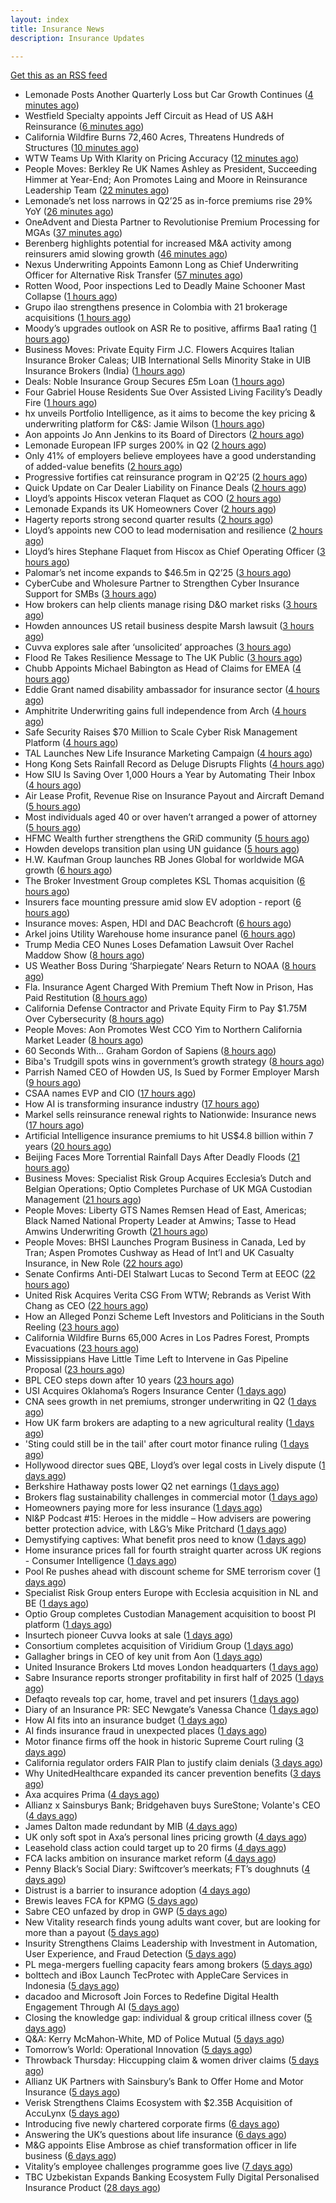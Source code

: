 ```yaml
---
layout: index
title: Insurance News
description: Insurance Updates

---
```


[Get this as an RSS feed](/insurance.rss)

<!-- news_marker starts -->
- Lemonade Posts Another Quarterly Loss but Car Growth Continues ([4 minutes ago](https://www.insurancejournal.com/news/national/2025/08/05/834561.htm))
- Westfield Specialty appoints Jeff Circuit as Head of US A&H Reinsurance ([6 minutes ago](https://www.reinsurancene.ws/westfield-specialty-appoints-jeff-circuit-as-head-of-us-ah-reinsurance/))
- California Wildfire Burns 72,460 Acres, Threatens Hundreds of Structures ([10 minutes ago](https://www.insurancejournal.com/news/west/2025/08/05/834566.htm))
- WTW Teams Up With Klarity on Pricing Accuracy ([12 minutes ago](https://insurance-edge.net/2025/08/05/wtw-teams-up-with-klarity-on-pricing-accuracy/))
- People Moves: Berkley Re UK Names Ashley as President, Succeeding Himmer at Year-End; Aon Promotes Laing and Moore in Reinsurance Leadership Team ([22 minutes ago](https://www.insurancejournal.com/news/international/2025/08/05/834563.htm))
- Lemonade’s net loss narrows in Q2’25 as in-force premiums rise 29% YoY ([26 minutes ago](https://www.reinsurancene.ws/lemonades-net-loss-narrows-in-q225-as-in-force-premiums-rise-29-yoy/))
- OneAdvent and Diesta Partner to Revolutionise Premium Processing for MGAs ([37 minutes ago](https://www.insurtechinsights.com/oneadvent-and-diesta-partner-to-revolutionise-premium-processing-for-mgas/))
- Berenberg highlights potential for increased M&A activity among reinsurers amid slowing growth ([46 minutes ago](https://www.reinsurancene.ws/berenberg-highlights-potential-for-increased-ma-activity-among-reinsurers-amid-slowing-growth/))
- Nexus Underwriting Appoints Eamonn Long as Chief Underwriting Officer for Alternative Risk Transfer ([57 minutes ago](https://www.insurtechinsights.com/nexus-underwriting-appoints-eamonn-long-as-chief-underwriting-officer-for-alternative-risk-transfer/))
- Rotten Wood, Poor inspections Led to Deadly Maine Schooner Mast Collapse ([1 hours ago](https://www.insurancejournal.com/news/east/2025/08/05/834557.htm))
- Grupo ilao strengthens presence in Colombia with 21 brokerage acquisitions ([1 hours ago](https://www.reinsurancene.ws/grupo-ilao-strengthens-presence-in-colombia-with-21-brokerage-acquisitions/))
- Moody’s upgrades outlook on ASR Re to positive, affirms Baa1 rating ([1 hours ago](https://www.reinsurancene.ws/moodys-upgrades-outlook-on-asr-re-to-positive-affirms-baa1-rating/))
- Business Moves: Private Equity Firm J.C. Flowers Acquires Italian Insurance Broker Caleas; UIB International Sells Minority Stake in UIB Insurance Brokers (India) ([1 hours ago](https://www.insurancejournal.com/news/international/2025/08/05/834547.htm))
- Deals: Noble Insurance Group Secures £5m Loan ([1 hours ago](https://insurance-edge.net/2025/08/05/deals-noble-insurance-group-secures-5m-loan/))
- Four Gabriel House Residents Sue Over Assisted Living Facility’s Deadly Fire ([1 hours ago](https://www.insurancejournal.com/news/east/2025/08/05/834546.htm))
- hx unveils Portfolio Intelligence, as it aims to become the key pricing & underwriting platform for C&S: Jamie Wilson ([1 hours ago](https://www.reinsurancene.ws/hx-unveils-portfolio-intelligence-as-it-aims-to-become-the-key-pricing-underwriting-platform-for-cs-jamie-wilson/))
- Aon appoints Jo Ann Jenkins to its Board of Directors ([2 hours ago](https://www.reinsurancene.ws/aon-appoints-jo-ann-jenkins-to-its-board-of-directors/))
- Lemonade European IFP surges 200% in Q2 ([2 hours ago](https://www.insurancebusinessmag.com/uk/news/breaking-news/lemonade-european-ifp-surges-200-in-q2-545027.aspx))
- Only 41% of employers believe employees have a good understanding of added-value benefits ([2 hours ago](https://ifamagazine.com/only-41-of-employers-believe-employees-have-a-good-understanding-of-added-value-benefits/))
- Progressive fortifies cat reinsurance program in Q2’25 ([2 hours ago](https://www.reinsurancene.ws/progressive-fortifies-cat-reinsurance-program-in-q225/))
- Quick Update on Car Dealer Liability on Finance Deals ([2 hours ago](https://insurance-edge.net/2025/08/05/quick-update-on-car-dealer-liability-on-finance-deals/))
- Lloyd’s appoints Hiscox veteran Flaquet as COO ([2 hours ago](https://www.postonline.co.uk/lloyd%E2%80%99slondon/7958317/lloyd%E2%80%99s-appoints-hiscox-veteran-flaquet-as-coo))
- Lemonade Expands its UK Homeowners Cover ([2 hours ago](https://insurance-edge.net/2025/08/05/lemonade-expands-its-uk-homeowners-cover/))
- Hagerty reports strong second quarter results ([2 hours ago](https://www.insurancebusinessmag.com/uk/news/breaking-news/hagerty-reports-strong-second-quarter-results-545018.aspx))
- Lloyd’s appoints new COO to lead modernisation and resilience ([2 hours ago](https://www.insurancebusinessmag.com/uk/news/breaking-news/lloyds-appoints-new-coo-to-lead-modernisation-and-resilience-545010.aspx))
- Lloyd’s hires Stephane Flaquet from Hiscox as Chief Operating Officer ([3 hours ago](https://www.reinsurancene.ws/lloyds-hires-stephane-flaquet-from-hiscox-as-chief-operating-officer/))
- Palomar’s net income expands to $46.5m in Q2’25 ([3 hours ago](https://www.reinsurancene.ws/palomars-net-income-expands-to-46-5m-in-q225/))
- CyberCube and Wholesure Partner to Strengthen Cyber Insurance Support for SMBs ([3 hours ago](https://www.insurtechinsights.com/cybercube-and-wholesure-partner-to-strengthen-cyber-insurance-support-for-smbs/))
- How brokers can help clients manage rising D&O market risks ([3 hours ago](https://www.insurancebusinessmag.com/uk/news/professional-liability/how-brokers-can-help-clients-manage-rising-dando-market-risks-545007.aspx))
- Howden announces US retail business despite Marsh lawsuit ([3 hours ago](https://www.insurancebusinessmag.com/uk/news/breaking-news/howden-announces-us-retail-business-despite-marsh-lawsuit-545005.aspx))
- Cuvva explores sale after ‘unsolicited’ approaches ([3 hours ago](https://www.postonline.co.uk/news/7958316/cuvva-explores-sale-after-%E2%80%98unsolicited%E2%80%99-approaches))
- Flood Re Takes Resilience Message to The UK Public ([3 hours ago](https://insurance-edge.net/2025/08/05/flood-re-takes-resilience-message-to-the-uk-public/))
- Chubb Appoints Michael Babington as Head of Claims for EMEA ([4 hours ago](https://www.insurtechinsights.com/chubb-appoints-michael-babington-as-head-of-claims-for-emea/))
- Eddie Grant named disability ambassador for insurance sector ([4 hours ago](https://www.insurancebusinessmag.com/uk/news/breaking-news/eddie-grant-named-disability-ambassador-for-insurance-sector-545003.aspx))
- Amphitrite Underwriting gains full independence from Arch ([4 hours ago](https://www.insurancebusinessmag.com/uk/news/breaking-news/amphitrite-underwriting-gains-full-independence-from-arch-545002.aspx))
- Safe Security Raises $70 Million to Scale Cyber Risk Management Platform ([4 hours ago](https://www.insurtechinsights.com/safe-security-raises-70-million-to-scale-cyber-risk-management-platform/))
- TAL Launches New Life Insurance Marketing Campaign ([4 hours ago](https://insurance-edge.net/2025/08/05/tal-launches-new-life-insurance-marketing-campaign/))
- Hong Kong Sets Rainfall Record as Deluge Disrupts Flights ([4 hours ago](https://www.insurancejournal.com/news/international/2025/08/05/834536.htm))
- How SIU Is Saving Over 1,000 Hours a Year by Automating Their Inbox ([4 hours ago](https://www.insurancejournal.com/blogs/expert-insured/2025/08/05/833695.htm))
- Air Lease Profit, Revenue Rise on Insurance Payout and Aircraft Demand ([5 hours ago](https://www.insurancejournal.com/news/international/2025/08/05/834523.htm))
- Most individuals aged 40 or over haven’t arranged a power of attorney ([5 hours ago](https://ifamagazine.com/most-individuals-aged-40-or-over-havent-arranged-a-power-of-attorney/))
- HFMC Wealth further strengthens the GRiD community ([5 hours ago](https://ifamagazine.com/hfmc-wealth-further-strengthens-the-grid-community/))
- Howden develops transition plan using UN guidance ([5 hours ago](https://www.postonline.co.uk/broker/7958296/howden-develops-transition-plan-using-un-guidance))
- H.W. Kaufman Group launches RB Jones Global for worldwide MGA growth ([6 hours ago](https://www.insurancebusinessmag.com/uk/news/breaking-news/h-w--kaufman-group-launches-rb-jones-global-for-worldwide-mga-growth-544988.aspx))
- The Broker Investment Group completes KSL Thomas acquisition ([6 hours ago](https://www.insurancebusinessmag.com/uk/news/breaking-news/the-broker-investment-group-completes-ksl-thomas-acquisition-544987.aspx))
- Insurers face mounting pressure amid slow EV adoption - report ([6 hours ago](https://www.insurancebusinessmag.com/uk/news/auto-motor/insurers-face-mounting-pressure-amid-slow-ev-adoption--report-544985.aspx))
- Insurance moves: Aspen, HDI and DAC Beachcroft ([6 hours ago](https://www.insurancebusinessmag.com/uk/news/breaking-news/insurance-moves-aspen-hdi-and-dac-beachcroft-544984.aspx))
- Arkel joins Utility Warehouse home insurance panel ([6 hours ago](https://www.insurancebusinessmag.com/uk/news/breaking-news/arkel-joins-utility-warehouse-home-insurance-panel-544983.aspx))
- Trump Media CEO Nunes Loses Defamation Lawsuit Over Rachel Maddow Show ([8 hours ago](https://www.insurancejournal.com/news/national/2025/08/05/834509.htm))
- US Weather Boss During ‘Sharpiegate’ Nears Return to NOAA ([8 hours ago](https://www.insurancejournal.com/news/national/2025/08/05/834513.htm))
- Fla. Insurance Agent Charged With Premium Theft Now in Prison, Has Paid Restitution ([8 hours ago](https://www.insurancejournal.com/news/southeast/2025/08/05/834502.htm))
- California Defense Contractor and Private Equity Firm to Pay $1.75M Over Cybersecurity ([8 hours ago](https://www.insurancejournal.com/news/west/2025/08/05/834485.htm))
- People Moves: Aon Promotes West CCO Yim to Northern California Market Leader ([8 hours ago](https://www.insurancejournal.com/news/west/2025/08/05/833590.htm))
- 60 Seconds With… Graham Gordon of Sapiens ([8 hours ago](https://www.postonline.co.uk/people/7957970/60-seconds-with%E2%80%A6-graham-gordon-of-sapiens))
- Biba's Trudgill spots wins in government’s growth strategy ([8 hours ago](https://www.postonline.co.uk/regulation/7958302/bibas-trudgill-spots-wins-in-government%E2%80%99s-growth-strategy))
- Parrish Named CEO of Howden US, Is Sued by Former Employer Marsh ([9 hours ago](https://www.insurancejournal.com/news/national/2025/08/05/834496.htm))
- CSAA names EVP and CIO ([17 hours ago](https://www.dig-in.com/news/csaa-names-evp-and-cio))
- How AI is transforming insurance industry ([17 hours ago](https://www.dig-in.com/opinion/how-ai-is-transforming-insurance-industry))
- Markel sells reinsurance renewal rights to Nationwide: Insurance news ([17 hours ago](https://www.dig-in.com/news/markel-sells-reinsurance-renewals-nationwide-insurance-news))
- Artificial Intelligence insurance premiums to hit US$4.8 billion within 7 years ([20 hours ago](https://www.insurancebusinessmag.com/uk/news/technology/artificial-intelligence-insurance-premiums-to-hit-us4-8-billion-within-7-years-544943.aspx))
- Beijing Faces More Torrential Rainfall Days After Deadly Floods ([21 hours ago](https://www.insurancejournal.com/news/international/2025/08/04/834402.htm))
- Business Moves: Specialist Risk Group Acquires Ecclesia’s Dutch and Belgian Operations; Optio Completes Purchase of UK MGA Custodian Management ([21 hours ago](https://www.insurancejournal.com/news/international/2025/08/04/834477.htm))
- People Moves: Liberty GTS Names Remsen Head of East, Americas; Black Named National Property Leader at Amwins; Tasse to Head Amwins Underwriting Growth ([21 hours ago](https://www.insurancejournal.com/news/national/2025/08/04/834465.htm))
- People Moves: BHSI Launches Program Business in Canada, Led by Tran; Aspen Promotes Cushway as Head of Int’l and UK Casualty Insurance, in New Role ([22 hours ago](https://www.insurancejournal.com/news/international/2025/08/04/834461.htm))
- Senate Confirms Anti-DEI Stalwart Lucas to Second Term at EEOC ([22 hours ago](https://www.insurancejournal.com/news/national/2025/08/04/834456.htm))
- United Risk Acquires Verita CSG From WTW; Rebrands as Verist With Chang as CEO ([22 hours ago](https://www.insurancejournal.com/news/national/2025/08/04/834448.htm))
- How an Alleged Ponzi Scheme Left Investors and Politicians in the South Reeling ([23 hours ago](https://www.insurancejournal.com/news/southeast/2025/08/04/834442.htm))
- California Wildfire Burns 65,000 Acres in Los Padres Forest, Prompts Evacuations ([23 hours ago](https://www.insurancejournal.com/news/west/2025/08/04/834440.htm))
- Mississippians Have Little Time Left to Intervene in Gas Pipeline Proposal ([23 hours ago](https://www.insurancejournal.com/news/southeast/2025/08/04/834438.htm))
- BPL CEO steps down after 10 years ([23 hours ago](https://www.postonline.co.uk/broker/7958312/bpl-ceo-steps-down-after-10-years))
- USI Acquires Oklahoma’s Rogers Insurance Center ([1 days ago](https://www.insurancejournal.com/news/southcentral/2025/08/04/834433.htm))
- CNA sees growth in net premiums, stronger underwriting in Q2 ([1 days ago](https://www.insurancebusinessmag.com/uk/news/breaking-news/cna-sees-growth-in-net-premiums-stronger-underwriting-in-q2-544917.aspx))
- How UK farm brokers are adapting to a new agricultural reality ([1 days ago](https://www.insurancebusinessmag.com/uk/news/breaking-news/how-uk-farm-brokers-are-adapting-to-a-new-agricultural-reality-544898.aspx))
- 'Sting could still be in the tail' after court motor finance ruling ([1 days ago](https://www.postonline.co.uk/news/7958304/sting-could-still-be-in-the-tail-after-court-motor-finance-ruling))
- Hollywood director sues QBE, Lloyd’s over legal costs in Lively dispute ([1 days ago](https://www.insurancebusinessmag.com/uk/news/breaking-news/hollywood-director-sues-qbe-lloyds-over-legal-costs-in-lively-dispute-544892.aspx))
- Berkshire Hathaway posts lower Q2 net earnings ([1 days ago](https://www.insurancebusinessmag.com/uk/news/breaking-news/berkshire-hathaway-posts-lower-q2-net-earnings-544886.aspx))
- Brokers flag sustainability challenges in commercial motor ([1 days ago](https://www.postonline.co.uk/broker/7958303/brokers-flag-sustainability-challenges-in-commercial-motor))
- Homeowners paying more for less insurance ([1 days ago](https://www.dig-in.com/news/home-insurance-premiums-up-9-coverage-trails))
- NI&P Podcast #15: Heroes in the middle – How advisers are powering better protection advice, with L&G’s Mike Pritchard ([1 days ago](https://ifamagazine.com/nip-podcast-15-heroes-in-the-middle-how-advisers-are-powering-better-protection-advice-with-lgs-mike-pritchard/))
- Demystifying captives: What benefit pros need to know ([1 days ago](https://www.dig-in.com/advisers/opinion/demystifying-captives-what-benefit-pros-need-to-know))
- Home insurance prices fall for fourth straight quarter across UK regions - Consumer Intelligence ([1 days ago](https://www.insurancebusinessmag.com/uk/news/property-insurance/home-insurance-prices-fall-for-fourth-straight-quarter-across-uk-regions--consumer-intelligence-544877.aspx))
- Pool Re pushes ahead with discount scheme for SME terrorism cover ([1 days ago](https://www.postonline.co.uk/commercial/7958285/pool-re-pushes-ahead-with-discount-scheme-for-sme-terrorism-cover))
- Specialist Risk Group enters Europe with Ecclesia acquisition in NL and BE ([1 days ago](https://www.insurancebusinessmag.com/uk/news/mergers-acquisitions/specialist-risk-group-enters-europe-with-ecclesia-acquisition-in-nl-and-be-544876.aspx))
- Optio Group completes Custodian Management acquisition to boost PI platform ([1 days ago](https://www.insurancebusinessmag.com/uk/news/mergers-acquisitions/optio-group-completes-custodian-management-acquisition-to-boost-pi-platform-544875.aspx))
- Insurtech pioneer Cuvva looks at sale ([1 days ago](https://www.insurancebusinessmag.com/uk/news/technology/insurtech-pioneer-cuvva-looks-at-sale-544863.aspx))
- Consortium completes acquisition of Viridium Group ([1 days ago](https://www.insurancebusinessmag.com/uk/news/life-insurance/consortium-completes-acquisition-of-viridium-group-544862.aspx))
- Gallagher brings in CEO of key unit from Aon ([1 days ago](https://www.insurancebusinessmag.com/uk/news/breaking-news/gallagher-brings-in-ceo-of-key-unit-from-aon-544860.aspx))
- United Insurance Brokers Ltd moves London headquarters ([1 days ago](https://www.insurancebusinessmag.com/uk/news/breaking-news/united-insurance-brokers-ltd-moves-london-headquarters-544859.aspx))
- Sabre Insurance reports stronger profitability in first half of 2025 ([1 days ago](https://www.insurancebusinessmag.com/uk/news/breaking-news/sabre-insurance-reports-stronger-profitability-in-first-half-of-2025-544858.aspx))
- Defaqto reveals top car, home, travel and pet insurers ([1 days ago](https://www.postonline.co.uk/personal/7958274/defaqto-reveals-top-car-home-travel-and-pet-insurers))
- Diary of an Insurance PR: SEC Newgate’s Vanessa Chance ([1 days ago](https://www.postonline.co.uk/people/7957848/diary-of-an-insurance-pr-sec-newgate%E2%80%99s-vanessa-chance))
- How AI fits into an insurance budget ([1 days ago](https://www.dig-in.com/list/how-ai-fits-into-an-insurance-budget))
- AI finds insurance fraud in unexpected places ([1 days ago](https://www.dig-in.com/news/ai-finds-insurance-fraud-in-unexpected-places))
- Motor finance firms off the hook in historic Supreme Court ruling ([3 days ago](https://www.postonline.co.uk/news/7958301/motor-finance-firms-off-the-hook-in-historic-supreme-court-ruling))
- California regulator orders FAIR Plan to justify claim denials ([3 days ago](https://www.dig-in.com/news/regulator-orders-fair-plan-to-justify-claim-denials))
- Why UnitedHealthcare expanded its cancer prevention benefits ([3 days ago](https://www.dig-in.com/news/unitedhealth-is-expanding-their-cancer-care-coverage))
- Axa acquires Prima ([4 days ago](https://www.postonline.co.uk/personal/7958298/axa-acquires-prima))
- Allianz x Sainsburys Bank; Bridgehaven buys SureStone; Volante's CEO ([4 days ago](https://www.postonline.co.uk/news/7958277/allianz-x-sainsburys-bank-bridgehaven-buys-surestone-volantes-ceo))
- James Dalton made redundant by MIB ([4 days ago](https://www.postonline.co.uk/news/7958287/james-dalton-made-redundant-by-mib))
- UK only soft spot in Axa’s personal lines pricing growth ([4 days ago](https://www.postonline.co.uk/news/7958294/uk-only-soft-spot-in-axa%E2%80%99s-personal-lines-pricing-growth))
- Leasehold class action could target up to 20 firms ([4 days ago](https://www.postonline.co.uk/news/7958278/leasehold-class-action-could-target-up-to-20-firms))
- FCA lacks ambition on insurance market reform ([4 days ago](https://www.postonline.co.uk/regulation/7958245/fca-lacks-ambition-on-insurance-market-reform))
- Penny Black’s Social Diary: Swiftcover’s meerkats; FT’s doughnuts ([4 days ago](https://www.postonline.co.uk/people/7958038/penny-black%E2%80%99s-social-diary-swiftcover%E2%80%99s-meerkats-ft%E2%80%99s-doughnuts))
- Distrust is a barrier to insurance adoption ([4 days ago](https://www.dig-in.com/opinion/distrust-is-a-barrier-to-insurance-adoption))
- Brewis leaves FCA for KPMG ([5 days ago](https://www.postonline.co.uk/news/7958288/brewis-leaves-fca-for-kpmg))
- Sabre CEO unfazed by drop in GWP ([5 days ago](https://www.postonline.co.uk/news/7958286/sabre-ceo-unfazed-by-drop-in-gwp))
- New Vitality research finds young adults want cover, but are looking for more than a payout ([5 days ago](https://ifamagazine.com/new-vitality-research-finds-young-adults-want-cover-but-are-looking-for-more-than-a-payout/))
- Insurity Strengthens Claims Leadership with Investment in Automation, User Experience, and Fraud Detection ([5 days ago](https://www.insurtechinsights.com/insurity-strengthens-claims-leadership-with-investment-in-automation-user-experience-and-fraud-detection/))
- PL mega-mergers fuelling capacity fears among brokers ([5 days ago](https://www.postonline.co.uk/broker/7958268/pl-mega-mergers-fuelling-capacity-fears-among-brokers))
- bolttech and iBox Launch TecProtec with AppleCare Services in Indonesia ([5 days ago](https://www.insurtechinsights.com/bolttech-and-ibox-launch-tecprotec-with-applecare-services-in-indonesia/))
- dacadoo and Microsoft Join Forces to Redefine Digital Health Engagement Through AI ([5 days ago](https://www.insurtechinsights.com/dacadoo-and-microsoft-join-forces-to-redefine-digital-health-engagement-through-ai/))
- Closing the knowledge gap: individual & group critical illness cover ([5 days ago](https://ifamagazine.com/closing-the-knowledge-gap-individual-group-critical-illness-cover/))
- Q&A: Kerry McMahon-White, MD of Police Mutual ([5 days ago](https://www.postonline.co.uk/personal/7957854/qa-kerry-mcmahon-white-md-of-police-mutual))
- Tomorrow’s World: Operational Innovation ([5 days ago](https://www.postonline.co.uk/personal/7958049/tomorrow%E2%80%99s-world-operational-innovation))
- Throwback Thursday: Hiccupping claim & women driver claims ([5 days ago](https://www.postonline.co.uk/personal/7956737/throwback-thursday-hiccupping-claim-women-driver-claims))
- Allianz UK Partners with Sainsbury’s Bank to Offer Home and Motor Insurance ([5 days ago](https://www.insurtechinsights.com/allianz-uk-partners-with-sainsburys-bank-to-offer-home-and-motor-insurance/))
- Verisk Strengthens Claims Ecosystem with $2.35B Acquisition of AccuLynx ([5 days ago](https://www.insurtechinsights.com/verisk-strengthens-claims-ecosystem-with-2-35b-acquisition-of-acculynx/))
- Introducing five newly chartered corporate firms ([6 days ago](https://ifamagazine.com/introducing-five-newly-chartered-corporate-firms/))
- Answering the UK’s questions about life insurance ([6 days ago](https://ifamagazine.com/answering-the-uks-questions-about-life-insurance/))
- M&G appoints Elise Ambrose as chief transformation officer in life business ([6 days ago](https://ifamagazine.com/mg-appoints-elise-ambrose-as-chief-transformation-officer-in-life-business/))
- Vitality’s employee challenges programme goes live ([7 days ago](https://ifamagazine.com/vitalitys-employee-challenges-programme-goes-live/))
- TBC Uzbekistan Expands Banking Ecosystem Fully Digital Personalised Insurance Product ([28 days ago](https://thefintechtimes.com/tbc-uzbekistan-launches-fully-digital-personalised-insurance-product/))

<!-- news_marker ends -->